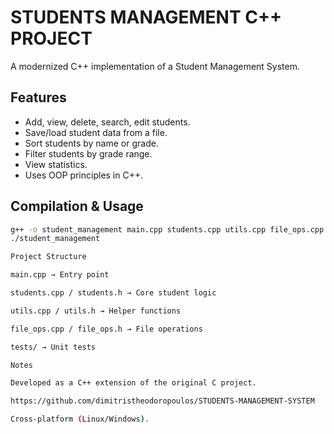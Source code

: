 # STUDENTS MANAGEMENT C++ PROJECT

A modernized C++ implementation of a Student Management System.

## Features
- Add, view, delete, search, edit students.
- Save/load student data from a file.
- Sort students by name or grade.
- Filter students by grade range.
- View statistics.
- Uses OOP principles in C++.

## Compilation & Usage
```bash
g++ -o student_management main.cpp students.cpp utils.cpp file_ops.cpp
./student_management

Project Structure

main.cpp → Entry point

students.cpp / students.h → Core student logic

utils.cpp / utils.h → Helper functions

file_ops.cpp / file_ops.h → File operations

tests/ → Unit tests

Notes

Developed as a C++ extension of the original C project.

https://github.com/dimitristheodoropoulos/STUDENTS-MANAGEMENT-SYSTEM

Cross-platform (Linux/Windows).